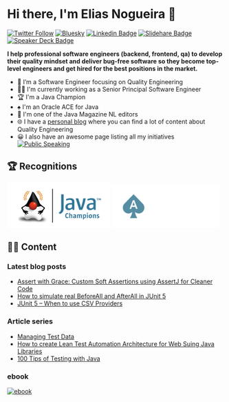 # Hi there, I'm Elias Nogueira 👋
[![Twitter Follow](https://img.shields.io/twitter/follow/eliasnogueira?style=for-the-badge)](https://twitter.com/eliasnogueira)
[![Bluesky](https://img.shields.io/badge/Bluesky-0285FF?logo=bluesky&logoColor=white&style=for-the-badge)](https://bsky.app/profile/elias-nogueira.com)
[![Linkedin Badge](https://img.shields.io/badge/-Add&nbsp;Me-blue?style=for-the-badge&logo=Linkedin&logoColor=white&link=https://www.linkedin.com/in/eliasnogueira/)](https://www.linkedin.com/in/eliasnogueira/)
[![Slidehare Badge](https://img.shields.io/badge/-My&nbsp;Slideshare-58a1a3?style=for-the-badge&logo=Slideshare&logoColor=white&link=https://www.slideshare.net/elias.nogueira)](https://www.slideshare.net/elias.nogueira)
[![Speaker Deck Badge](https://img.shields.io/badge/-My&nbsp;Speaker&nbsp;deck-009287?style=for-the-badge&logo=speaker-deck&logoColor=white&link=https://speakerdeck.com/eliasnogueira)](https://speakerdeck.com/eliasnogueira)

**I help professional software engineers (backend, frontend, qa) to develop their quality mindset and deliver bug-free software so they become top-level engineers and get hired for the best positions in the market.**
<br/>
* 🤖 I’m a Software Engineer focusing on Quality Engineering
* 🧑‍💻 I'm currently working as a Senior Principal Software Engineer
* 🏆 I'm a Java Champion
* ♠️ I'm an Oracle ACE for Java
* 📰 I'm one of the Java Magazine NL editors
* 🌐 I have a [personal blog](http://eliasnogueira.com) where you can find a lot of content about  Quality Engineering
* 😀 I also have an awesome page listing all my initiatives [![Public Speaking](https://badgen.net/badge/icon/public-speaking?icon=github&label)](https://github.com/eliasnogueira/public-speaking)

## 🏆 Recognitions

![Java Champion logo](https://github.com/eliasnogueira/eliasnogueira/blob/master/img/jc-program-logo.png) <img src="https://github.com/eliasnogueira/eliasnogueira/blob/master/img/S%2BT4_ACEPro_rev_rgb.png" width="250" />

## ✍🏻 Content

### Latest blog posts

* [Assert with Grace: Custom Soft Assertions using AssertJ for Cleaner Code](https://eliasnogueira.com/assert-with-grace-custom-soft-assertions-using-assertj-for-cleaner-code/)
* [How to simulate real BeforeAll and AfterAll in JUnit 5](https://eliasnogueira.com/how-to-simulate-real-beforeall-and-afterall-in-junit-5/)
* [JUnit 5 – When to use CSV Providers](https://eliasnogueira.com/junit-5-when-to-use-csv-providers/)

### Article series

* [Managing Test Data](https://eliasnogueira.com/managing-test-data/)
* [How to create Lean Test Automation Architecture for Web Suing Java Libraries](https://www.eliasnogueira.com/how-to-create-lean-test-automation-architecture-for-web-using-java-libraries/)
* [100 Tips of Testing with Java](https://eliasnogueira.github.io/100-tips-testing-java/)

### ebook

[![ebook](https://github.com/eliasnogueira/eliasnogueira/blob/master/img/ebook.png)](https://eliasnogueira.com/5-tools-java-developers-can-use-to-deliver-high-quality-software/)
